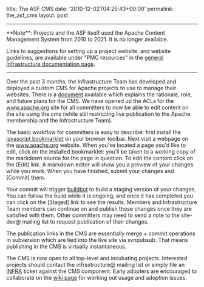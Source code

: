 title: The ASF CMS
date: '2010-12-02T04:25:43+00:00'
permalink: the_asf_cms
layout: post

<hr/>
**Note**: Projects and the ASF itself used the Apache Content Management System from 2010 to 2021. It is no longer available.

Links to suggestions for setting up a project website, and website guidelines, are available under "PMC resources" in the <a href="https://infra.apache.org/doc.html" target="_blank">general Infrastructure documentation page</a>.
<hr/>
<p>
Over the past 3 months, the Infrastructure Team has developed and deployed a custom CMS for Apache projects to use to manage their websites.  There is a  <a href="http://www.apache.org/dev/cms.html">document</a> available which explains the rationale, role, and future plans for the CMS.  We have opened up the ACLs for the <a href="http://www.apache.org/">www.apache.org</a> site for all committers to now be able to edit content on the site using the cms (while still restricting live publication to the Apache membership and the Infrastructure Team).
</p>
<p>
The basic workflow for committers is easy to describe:  first install the <a href="https://cms.apache.org/#bookmark">javascript bookmarklet</a> on your browser toolbar.  Next visit a webpage on the <a href="http://www.apache.org/">www.apache.org</a> website.  When you've located a page you'd like
to edit, click on the installed bookmarklet: you'll be taken to a working copy of the markdown source for the page in question.  To edit the content click
on the [Edit] link.  A markdown editor will show you a preview of your changes while you work.  When you have finished, submit your changes and [Commit] them.
</p>
<p>
Your commit will trigger <a href="http://ci.apache.org/#buildbot">buildbot</a> to build a staging version of your changes.  You can follow the build while it is ongoing, and once it has completed you can click on the [Staged] link to see the results.  Members and Infrastructure Team members can continue on and publish those changes once they are satisfied with them.  Other committers may need to send a note to the site-dev@ mailing list to request publication of their changes.
</p>
<p>
The publication links in the CMS are essentially merge + commit operations in subversion which are tied into the live site via svnpubsub.  That means
publishing in the CMS is virtually instantaneous.
</p>
<p>
The CMS is now open to all top-level and incubating projects.  Interested projects should contact the infrastructure@ mailing list or simply file an <a href="https://issues.apache.org/jira/browse/INFRA">INFRA</a> ticket against the CMS component.  Early adopters are encouraged to collaborate on
the <a href="http://wiki.apache.org/general/ApacheCms2010">wiki page</a> for working out usage and adoption issues.
</p>
